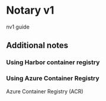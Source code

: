 # Notary v1
nv1 guide

## Additional notes

### Using Harbor container registry

### Using Azure Container Registry

Azure Container Registry (ACR)
